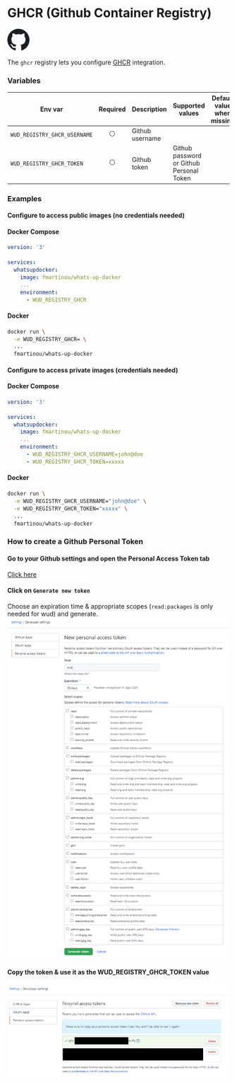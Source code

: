 # GHCR (Github Container Registry)
![logo](github.png)

The `ghcr` registry lets you configure [GHCR](https://docs.github.com/en/packages/working-with-a-github-packages-registry/working-with-the-docker-registry) integration.

### Variables

| Env var                      | Required       | Description     | Supported values                         | Default value when missing |
| ---------------------------- |:--------------:| --------------- | ---------------------------------------- | -------------------------- | 
| `WUD_REGISTRY_GHCR_USERNAME` | :white_circle: | Github username |                                          |                            |
| `WUD_REGISTRY_GHCR_TOKEN`    | :white_circle: | Github token    | Github password or Github Personal Token |                            |

### Examples

#### Configure to access public images (no credentials needed)

<!-- tabs:start -->
#### **Docker Compose**
```yaml
version: '3'

services:
  whatsupdocker:
    image: fmartinou/whats-up-docker
    ...
    environment:
      - WUD_REGISTRY_GHCR
```
#### **Docker**
```bash
docker run \
  -e WUD_REGISTRY_GHCR= \
  ...
  fmartinou/whats-up-docker
```
<!-- tabs:end -->

#### Configure to access private images (credentials needed)

<!-- tabs:start -->
#### **Docker Compose**
```yaml
version: '3'

services:
  whatsupdocker:
    image: fmartinou/whats-up-docker
    ...
    environment:
      - WUD_REGISTRY_GHCR_USERNAME=john@doe
      - WUD_REGISTRY_GHCR_TOKEN=xxxxx 
```
#### **Docker**
```bash
docker run \
  -e WUD_REGISTRY_GHCR_USERNAME="john@doe" \
  -e WUD_REGISTRY_GHCR_TOKEN="xxxxx" \
  ...
  fmartinou/whats-up-docker
```
<!-- tabs:end -->

### How to create a Github Personal Token
#### Go to your Github settings and open the Personal Access Token tab
[Click here](https://github.com/settings/tokens)

#### Click on `Generate new token`
Choose an expiration time & appropriate scopes (`read:packages` is only needed for wud) and generate.
![image](ghcr_01.png)

#### Copy the token & use it as the WUD_REGISTRY_GHCR_TOKEN value
![image](ghcr_02.png)
